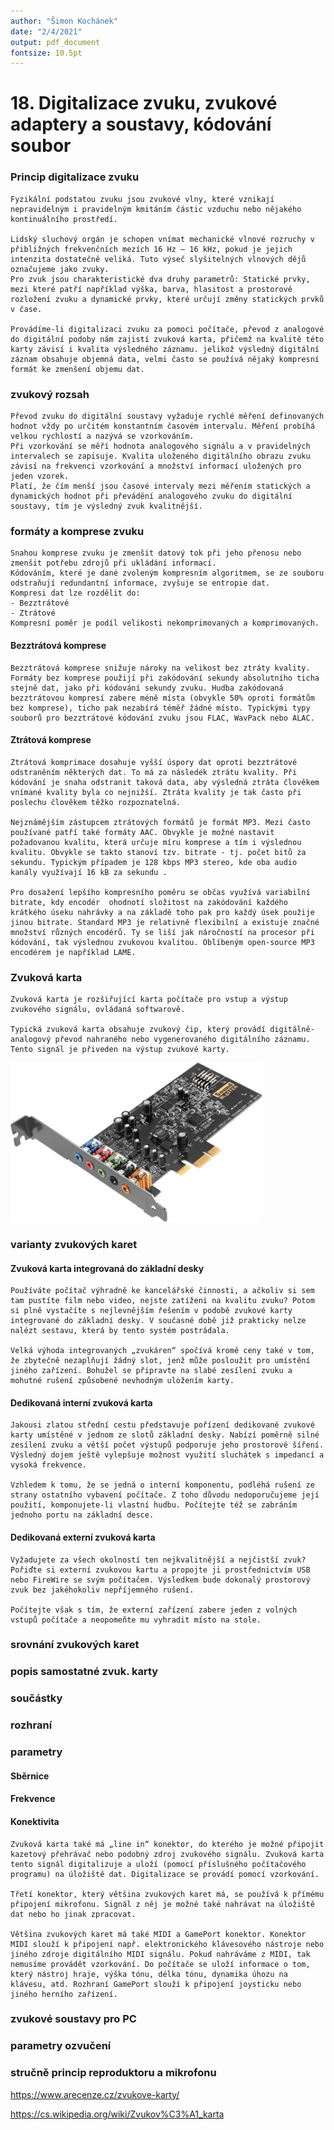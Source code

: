 ```yaml
---
author: "Šimon Kochánek"
date: "2/4/2021"
output: pdf_document
fontsize: 10.5pt
---
```


<style type="text/css">
  body{
    font-size: 10.5pt;
  }
</style>

# 18. Digitalizace zvuku, zvukové adaptery a soustavy, kódování soubor

### Princip digitalizace zvuku

    Fyzikální podstatou zvuku jsou zvukové vlny, které vznikají nepravidelným i pravidelným kmitáním částic vzduchu nebo nějakého kontinuálního prostředí.
    
    Lidský sluchový orgán je schopen vnímat mechanické vlnové rozruchy v přibližných frekvenčních mezích 16 Hz – 16 kHz, pokud je jejich intenzita dostatečně veliká. Tuto výseč slyšitelných vlnových dějů označujeme jako zvuky.
    Pro zvuk jsou charakteristické dva druhy parametrů: Statické prvky, mezi které patří například výška, barva, hlasitost a prostorové rozložení zvuku a dynamické prvky, které určují změny statických prvků v čase.
    
    Provádíme-li digitalizaci zvuku za pomoci počítače, převod z analogové do digitální podoby nám zajistí zvuková karta, přičemž na kvalitě této karty závisí i kvalita výsledného záznamu. jelikož výsledný digitální záznam obsahuje objemná data, velmi často se používá nějaký kompresní formát ke zmenšení objemu dat.

### zvukový rozsah

    Převod zvuku do digitální soustavy vyžaduje rychlé měření definovaných hodnot vždy po určitém konstantním časovém intervalu. Měření probíhá velkou rychlostí a nazývá se vzorkováním.
    Při vzorkování se měří hodnota analogového signálu a v pravidelných intervalech se zapisuje. Kvalita uloženého digitálního obrazu zvuku závisí na frekvenci vzorkování a množství informací uložených pro jeden vzorek.
    Platí, že čím menší jsou časové intervaly mezi měřením statických a dynamických hodnot při převádění analogového zvuku do digitální soustavy, tím je výsledný zvuk kvalitnější.

### formáty a komprese zvuku

    Snahou komprese zvuku je zmenšit datový tok při jeho přenosu nebo zmenšit potřebu zdrojů při ukládání informací.
    Kódováním, které je dané zvoleným kompresním algoritmem, se ze souboru odstraňují redundantní informace, zvyšuje se entropie dat.
    Kompresi dat lze rozdělit do:
    - Bezztrátové
    - Ztrátové
    Kompresní poměr je podíl velikosti nekomprimovaných a komprimovaných.

#### Bezztrátová komprese

    Bezztrátová komprese snižuje nároky na velikost bez ztráty kvality. Formáty bez komprese použijí při zakódování sekundy absolutního ticha stejně dat, jako při kódování sekundy zvuku. Hudba zakódovaná bezztrátovou kompresí zabere méně místa (obvykle 50% oproti formátům bez komprese), ticho pak nezabírá téměř žádné místo. Typickými typy souborů pro bezztrátové kódování zvuku jsou FLAC, WavPack nebo ALAC.

#### Ztrátová komprese

    Ztrátová komprimace dosahuje vyšší úspory dat oproti bezztrátové odstraněním některých dat. To má za následek ztrátu kvality. Při kódování je snaha odstranit taková data, aby výsledná ztráta člověkem vnímané kvality byla co nejnižší. Ztráta kvality je tak často při poslechu člověkem těžko rozpoznatelná.
    
    Nejznámějším zástupcem ztrátových formátů je formát MP3. Mezi často používané patří také formáty AAC. Obvykle je možné nastavit požadovanou kvalitu, která určuje míru komprese a tím i výslednou kvalitu. Obvykle se takto stanoví tzv. bitrate - tj. počet bitů za sekundu. Typickým případem je 128 kbps MP3 stereo, kde oba audio kanály využívají 16 kB za sekundu .
    
    Pro dosažení lepšího kompresního poměru se občas využívá variabilní bitrate, kdy encodér  ohodnotí složitost na zakódování každého krátkého úseku nahrávky a na základě toho pak pro každý úsek použije jinou bitrate. Standard MP3 je relativně flexibilní a existuje značné množství různých encodérů. Ty se liší jak náročností na procesor při kódování, tak výslednou zvukovou kvalitou. Oblíbeným open-source MP3 encodérem je například LAME.

### Zvuková karta

    Zvuková karta je rozšiřující karta počítače pro vstup a výstup zvukového signálu, ovládaná softwarově.

    Typická zvuková karta obsahuje zvukový čip, který provádí digitálně-analogový převod nahraného nebo vygenerovaného digitálního záznamu. Tento signál je přiveden na výstup zvukové karty.

![](images/SoundBlaster.png)

### varianty zvukových karet

#### Zvuková karta integrovaná do základní desky

    Používáte počítač výhradně ke kancelářské činnosti, a ačkoliv si sem tam pustíte film nebo video, nejste zatíženi na kvalitu zvuku? Potom si plně vystačíte s nejlevnějším řešením v podobě zvukové karty integrované do základní desky. V současné době již prakticky nelze nalézt sestavu, která by tento systém postrádala.

    Velká výhoda integrovaných „zvukáren“ spočívá kromě ceny také v tom, že zbytečně nezaplňují žádný slot, jenž může posloužit pro umístění jiného zařízení. Bohužel se připravte na slabé zesílení zvuku a mohutné rušení způsobené nevhodným uložením karty.

#### Dedikovaná interní zvuková karta

    Jakousi zlatou střední cestu představuje pořízení dedikované zvukové karty umístěné v jednom ze slotů základní desky. Nabízí poměrně silné zesílení zvuku a větší počet výstupů podporuje jeho prostorové šíření. Výsledný dojem ještě vylepšuje možnost využití sluchátek s impedancí a vysoká frekvence.

    Vzhledem k tomu, že se jedná o interní komponentu, podléhá rušení ze strany ostatního vybavení počítače. Z toho důvodu nedoporučujeme její použití, komponujete-li vlastní hudbu. Počítejte též se zabráním jednoho portu na základní desce.

#### Dedikovaná externí zvuková karta

    Vyžadujete za všech okolností ten nejkvalitnější a nejčistší zvuk? Pořiďte si externí zvukovou kartu a propojte ji prostřednictvím USB nebo FireWire se svým počítačem. Výsledkem bude dokonalý prostorový zvuk bez jakéhokoliv nepříjemného rušení.

    Počítejte však s tím, že externí zařízení zabere jeden z volných vstupů počítače a neopomeňte mu vyhradit místo na stole.

### srovnání zvukových karet



### popis samostatné zvuk. karty

### součástky

### rozhraní

### parametry

#### Sběrnice

#### Frekvence

#### Konektivita

    Zvuková karta také má „line in“ konektor, do kterého je možné připojit kazetový přehrávač nebo podobný zdroj zvukového signálu. Zvuková karta tento signál digitalizuje a uloží (pomocí příslušného počítačového programu) na úložiště dat. Digitalizace se provádí pomocí vzorkování.

    Třetí konektor, který většina zvukových karet má, se používá k přímému připojení mikrofonu. Signál z něj je možné také nahrávat na úložiště dat nebo ho jinak zpracovat.

    Většina zvukových karet má také MIDI a GamePort konektor. Konektor MIDI slouží k připojení např. elektronického klávesového nástroje nebo jiného zdroje digitálního MIDI signálu. Pokud nahráváme z MIDI, tak nemusíme provádět vzorkování. Do počítače se uloží informace o tom, který nástroj hraje, výška tónu, délka tónu, dynamika úhozu na klávesu, atd. Rozhraní GamePort slouží k připojení joysticku nebo jiného herního zařízení.

### zvukové soustavy pro PC

### parametry ozvučení

### stručně princip reproduktoru a mikrofonu

https://www.arecenze.cz/zvukove-karty/

https://cs.wikipedia.org/wiki/Zvukov%C3%A1_karta